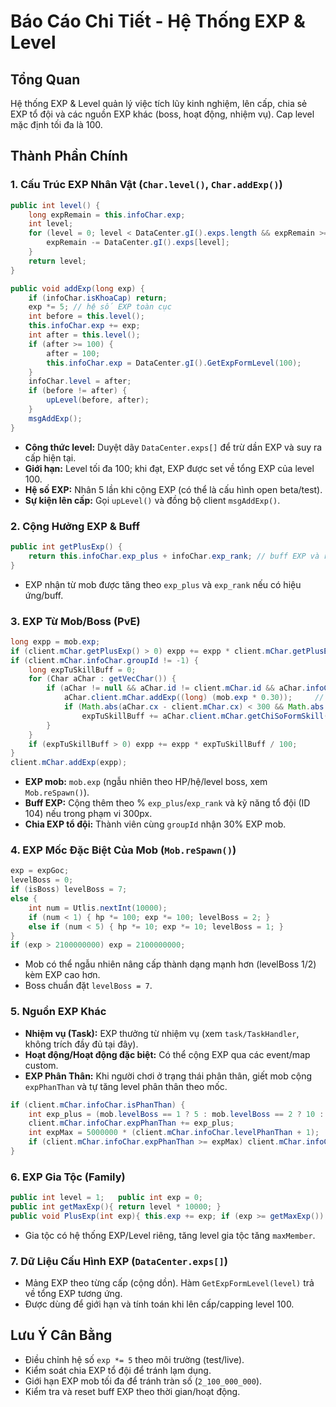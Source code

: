 # Báo Cáo Chi Tiết - Hệ Thống EXP & Level

## Tổng Quan
Hệ thống EXP & Level quản lý việc tích lũy kinh nghiệm, lên cấp, chia sẻ EXP tổ đội và các nguồn EXP khác (boss, hoạt động, nhiệm vụ). Cap level mặc định tối đa là 100.

## Thành Phần Chính

### 1. Cấu Trúc EXP Nhân Vật (`Char.level()`, `Char.addExp()`)
```java
public int level() {
    long expRemain = this.infoChar.exp;
    int level;
    for (level = 0; level < DataCenter.gI().exps.length && expRemain >= DataCenter.gI().exps[level]; ++level) {
        expRemain -= DataCenter.gI().exps[level];
    }
    return level;
}

public void addExp(long exp) {
    if (infoChar.isKhoaCap) return;
    exp *= 5; // hệ số EXP toàn cục
    int before = this.level();
    this.infoChar.exp += exp;
    int after = this.level();
    if (after >= 100) {
        after = 100;
        this.infoChar.exp = DataCenter.gI().GetExpFormLevel(100);
    }
    infoChar.level = after;
    if (before != after) {
        upLevel(before, after);
    }
    msgAddExp();
}
```
- **Công thức level:** Duyệt dãy `DataCenter.exps[]` để trừ dần EXP và suy ra cấp hiện tại.
- **Giới hạn:** Level tối đa 100; khi đạt, EXP được set về tổng EXP của level 100.
- **Hệ số EXP:** Nhân 5 lần khi cộng EXP (có thể là cấu hình open beta/test).
- **Sự kiện lên cấp:** Gọi `upLevel()` và đồng bộ client `msgAddExp()`.

### 2. Cộng Hưởng EXP & Buff
```java
public int getPlusExp() {
    return this.infoChar.exp_plus + infoChar.exp_rank; // buff EXP và rank EXP
}
```
- EXP nhận từ mob được tăng theo `exp_plus` và `exp_rank` nếu có hiệu ứng/buff.

### 3. EXP Từ Mob/Boss (PvE)
```java
long expp = mob.exp;
if (client.mChar.getPlusExp() > 0) expp += expp * client.mChar.getPlusExp() / 100;
if (client.mChar.infoChar.groupId != -1) {
    long expTuSkillBuff = 0;
    for (Char aChar : getVecChar()) {
        if (aChar != null && aChar.id != client.mChar.id && aChar.infoChar.groupId == client.mChar.infoChar.groupId) {
            aChar.client.mChar.addExp((long) (mob.exp * 0.30));     // chia EXP cho tổ đội: 30%
            if (Math.abs(aChar.cx - client.mChar.cx) < 300 && Math.abs(aChar.cy - client.mChar.cy) < 300)
                expTuSkillBuff += aChar.client.mChar.getChiSoFormSkill(104); // buff quanh phạm vi
        }
    }
    if (expTuSkillBuff > 0) expp += expp * expTuSkillBuff / 100;
}
client.mChar.addExp(expp);
```
- **EXP mob:** `mob.exp` (ngẫu nhiên theo HP/hệ/level boss, xem `Mob.reSpawn()`).
- **Buff EXP:** Cộng thêm theo % `exp_plus`/`exp_rank` và kỹ năng tổ đội (ID 104) nếu trong phạm vi 300px.
- **Chia EXP tổ đội:** Thành viên cùng `groupId` nhận 30% EXP mob.

### 4. EXP Mốc Đặc Biệt Của Mob (`Mob.reSpawn()`)
```java
exp = expGoc;
levelBoss = 0;
if (isBoss) levelBoss = 7;
else {
    int num = Utlis.nextInt(10000);
    if (num < 1) { hp *= 100; exp *= 100; levelBoss = 2; }
    else if (num < 5) { hp *= 10; exp *= 10; levelBoss = 1; }
}
if (exp > 2100000000) exp = 2100000000;
```
- Mob có thể ngẫu nhiên nâng cấp thành dạng mạnh hơn (levelBoss 1/2) kèm EXP cao hơn.
- Boss chuẩn đặt `levelBoss = 7`.

### 5. Nguồn EXP Khác
- **Nhiệm vụ (Task):** EXP thưởng từ nhiệm vụ (xem `task/TaskHandler`, không trích đầy đủ tại đây).
- **Hoạt động/Hoạt động đặc biệt:** Có thể cộng EXP qua các event/map custom.
- **EXP Phân Thân:** Khi người chơi ở trạng thái phân thân, giết mob cộng `expPhanThan` và tự tăng level phân thân theo mốc.
```java
if (client.mChar.infoChar.isPhanThan) {
    int exp_plus = (mob.levelBoss == 1 ? 5 : mob.levelBoss == 2 ? 10 : mob.isBoss ? 100 : 1);
    client.mChar.infoChar.expPhanThan += exp_plus;
    int expMax = 5000000 * (client.mChar.infoChar.levelPhanThan + 1);
    if (client.mChar.infoChar.expPhanThan >= expMax) client.mChar.infoChar.levelPhanThan++;
}
```

### 6. EXP Gia Tộc (Family)
```java
public int level = 1;   public int exp = 0;
public int getMaxExp(){ return level * 10000; }
public void PlusExp(int exp){ this.exp += exp; if (exp >= getMaxExp()) { level++; maxMember += 5; } }
```
- Gia tộc có hệ thống EXP/Level riêng, tăng level gia tộc tăng `maxMember`.

### 7. Dữ Liệu Cấu Hình EXP (`DataCenter.exps[]`)
- Mảng EXP theo từng cấp (cộng dồn). Hàm `GetExpFormLevel(level)` trả về tổng EXP tương ứng.
- Được dùng để giới hạn và tính toán khi lên cấp/capping level 100.

## Lưu Ý Cân Bằng
- Điều chỉnh hệ số `exp *= 5` theo môi trường (test/live).
- Kiểm soát chia EXP tổ đội để tránh lạm dụng.
- Giới hạn EXP mob tối đa để tránh tràn số (`2_100_000_000`).
- Kiểm tra và reset buff EXP theo thời gian/hoạt động.
